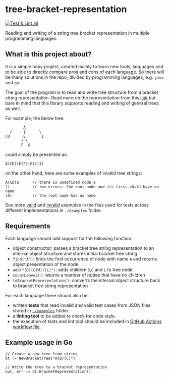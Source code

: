 # tree-bracket-representation

[![Test & Lint all](https://github.com/urgas9/tree-bracket-representation/workflows/Test%20&%20Lint%20all/badge.svg)](https://github.com/urgas9/tree-bracket-representation)

Reading and writing of a string tree bracket representation in multiple programming languages.

## What is this project about?

It is a simple hoby project, created mainly to learn new tools, languages and to be able to directly compare pros and 
cons of each language. So there will be many solutions in the repo, divided by programming languages, e.g. `java` and `go`.  

The goal of the program is to read and write tree structure from a bracket string representation. 
Read more on the representation from this [link](https://www.geeksforgeeks.org/binary-tree-string-brackets/) 
but bare in mind that this library supports reading and writing of general trees as well.
 
For example, the below tree:

            A
      /     |      \
    CD      E       I
           / \
           F  G

could simply be presented as:

    A(CD)(E(F)(G))(I)


on the other hand, here are some examples of invalid tree strings:

    A(CD)a      // there is undefined node a
    ()          // two errors: the root node and its first child have no name
    (A)         // the root node has no name
    
See more [valid](./examples/bracket-tree-valid-cases.json) and [invalid](./examples/bracket-tree-invalid-cases.json) 
examples in the files used for tests across different implementations in `./examples` folder.

## Requirements

Each language should add support for the following function:
* object constructor: parses a bracket tree string representation to an internal object structure and stores initial bracket tree string
* `find("A")`: finds the first occurrence of node with name `A` and returns object presentation of the node
* `add("(D)(C(M))(L)")`: adds children `D`,`C` and `L` to tree node
* `countLeaves()`: returns a number of nodes that have no children
* `toBracketRepresentation()`: converts the internal object structure back to bracket tree string representation 

For each language there should also be:
* written **tests** that read invalid and valid test cases from JSON files
stored in [`./examples`](./examples) folder. 
* a **linting tool** to be added to check for code style.
* the execution of tests and lint tool should be included in [GitHub Actions workflow file](./.github/workflows/main.yml).

## Example usage in Go

    // Create a new tree from string
    bt := NewBracketTree("A(B)(C)")
    
    // Write the tree to a bracket representation
    out, err := bt.BracketRepresentation()
